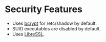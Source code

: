 # Security Features

* Uses [bcrypt](https://en.wikipedia.org/wiki/Bcrypt) for /etc/shadow by default.
* SUID executables are disabled by default.
* Uses [LibreSSL](https://www.libressl.org/).

